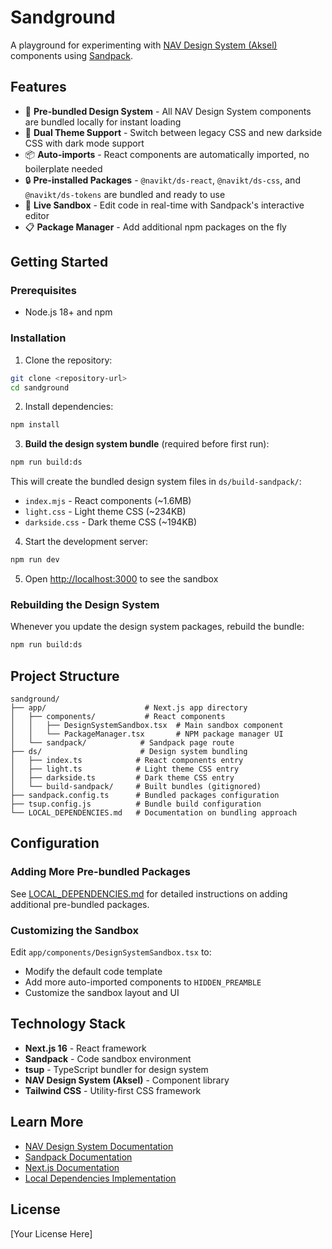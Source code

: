 # Sandground

A playground for experimenting with [NAV Design System (Aksel)](https://aksel.nav.no/) components using [Sandpack](https://sandpack.codesandbox.io/).

## Features

- 🎨 **Pre-bundled Design System** - All NAV Design System components are bundled locally for instant loading
- 🌙 **Dual Theme Support** - Switch between legacy CSS and new darkside CSS with dark mode support
- 📦 **Auto-imports** - React components are automatically imported, no boilerplate needed
- 🔒 **Pre-installed Packages** - `@navikt/ds-react`, `@navikt/ds-css`, and `@navikt/ds-tokens` are bundled and ready to use
- 🚀 **Live Sandbox** - Edit code in real-time with Sandpack's interactive editor
- 📋 **Package Manager** - Add additional npm packages on the fly

## Getting Started

### Prerequisites

- Node.js 18+ and npm

### Installation

1. Clone the repository:
```bash
git clone <repository-url>
cd sandground
```

2. Install dependencies:
```bash
npm install
```

3. **Build the design system bundle** (required before first run):
```bash
npm run build:ds
```

This will create the bundled design system files in `ds/build-sandpack/`:
- `index.mjs` - React components (~1.6MB)
- `light.css` - Light theme CSS (~234KB)
- `darkside.css` - Dark theme CSS (~194KB)

4. Start the development server:
```bash
npm run dev
```

5. Open [http://localhost:3000](http://localhost:3000) to see the sandbox

### Rebuilding the Design System

Whenever you update the design system packages, rebuild the bundle:

```bash
npm run build:ds
```

## Project Structure

```
sandground/
├── app/                      # Next.js app directory
│   ├── components/           # React components
│   │   ├── DesignSystemSandbox.tsx  # Main sandbox component
│   │   └── PackageManager.tsx       # NPM package manager UI
│   └── sandpack/            # Sandpack page route
├── ds/                      # Design system bundling
│   ├── index.ts            # React components entry
│   ├── light.ts            # Light theme CSS entry
│   ├── darkside.ts         # Dark theme CSS entry
│   └── build-sandpack/     # Built bundles (gitignored)
├── sandpack.config.ts      # Bundled packages configuration
├── tsup.config.js          # Bundle build configuration
└── LOCAL_DEPENDENCIES.md   # Documentation on bundling approach
```

## Configuration

### Adding More Pre-bundled Packages

See [LOCAL_DEPENDENCIES.md](./LOCAL_DEPENDENCIES.md) for detailed instructions on adding additional pre-bundled packages.

### Customizing the Sandbox

Edit `app/components/DesignSystemSandbox.tsx` to:
- Modify the default code template
- Add more auto-imported components to `HIDDEN_PREAMBLE`
- Customize the sandbox layout and UI

## Technology Stack

- **Next.js 16** - React framework
- **Sandpack** - Code sandbox environment
- **tsup** - TypeScript bundler for design system
- **NAV Design System (Aksel)** - Component library
- **Tailwind CSS** - Utility-first CSS framework

## Learn More

- [NAV Design System Documentation](https://aksel.nav.no/)
- [Sandpack Documentation](https://sandpack.codesandbox.io/)
- [Next.js Documentation](https://nextjs.org/docs)
- [Local Dependencies Implementation](./LOCAL_DEPENDENCIES.md)

## License

[Your License Here]
